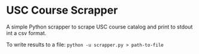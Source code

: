 # USC Course Scrapper
A simple Python scrapper to scrape USC course catalog and print to stdout int a csv format.

To write results to a file:
`python -u scrapper.py > path-to-file`